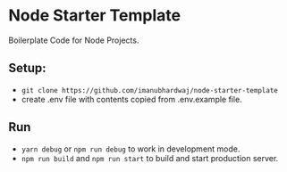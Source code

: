 # Node Starter Template

Boilerplate Code for Node Projects.

## Setup:

* ``git clone https://github.com/imanubhardwaj/node-starter-template``
* create .env file with contents copied from .env.example file.

## Run

* ``yarn debug`` or ``npm run debug`` to work in development mode.
* ``npm run build`` and ``npm run start`` to build and start production server.
